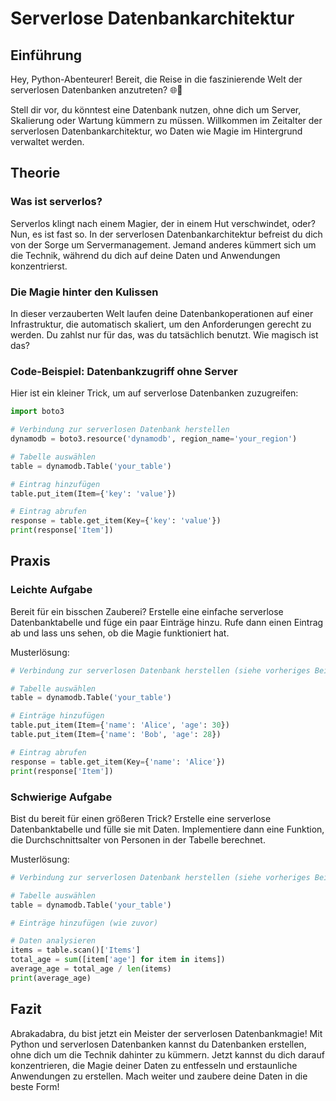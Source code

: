 # Serverlose Datenbankarchitektur

## Einführung

Hey, Python-Abenteurer! Bereit, die Reise in die faszinierende Welt der serverlosen Datenbanken anzutreten? 🌐🔌

Stell dir vor, du könntest eine Datenbank nutzen, ohne dich um Server, Skalierung oder Wartung kümmern zu müssen. Willkommen im Zeitalter der serverlosen Datenbankarchitektur, wo Daten wie Magie im Hintergrund verwaltet werden.

## Theorie

### Was ist serverlos?

Serverlos klingt nach einem Magier, der in einem Hut verschwindet, oder? Nun, es ist fast so. In der serverlosen Datenbankarchitektur befreist du dich von der Sorge um Servermanagement. Jemand anderes kümmert sich um die Technik, während du dich auf deine Daten und Anwendungen konzentrierst.

### Die Magie hinter den Kulissen

In dieser verzauberten Welt laufen deine Datenbankoperationen auf einer Infrastruktur, die automatisch skaliert, um den Anforderungen gerecht zu werden. Du zahlst nur für das, was du tatsächlich benutzt. Wie magisch ist das?

### Code-Beispiel: Datenbankzugriff ohne Server

Hier ist ein kleiner Trick, um auf serverlose Datenbanken zuzugreifen:

```python
import boto3

# Verbindung zur serverlosen Datenbank herstellen
dynamodb = boto3.resource('dynamodb', region_name='your_region')

# Tabelle auswählen
table = dynamodb.Table('your_table')

# Eintrag hinzufügen
table.put_item(Item={'key': 'value'})

# Eintrag abrufen
response = table.get_item(Key={'key': 'value'})
print(response['Item'])
```

## Praxis

### Leichte Aufgabe

Bereit für ein bisschen Zauberei? Erstelle eine einfache serverlose Datenbanktabelle und füge ein paar Einträge hinzu. Rufe dann einen Eintrag ab und lass uns sehen, ob die Magie funktioniert hat.

Musterlösung:

```python
# Verbindung zur serverlosen Datenbank herstellen (siehe vorheriges Beispiel)

# Tabelle auswählen
table = dynamodb.Table('your_table')

# Einträge hinzufügen
table.put_item(Item={'name': 'Alice', 'age': 30})
table.put_item(Item={'name': 'Bob', 'age': 28})

# Eintrag abrufen
response = table.get_item(Key={'name': 'Alice'})
print(response['Item'])
```

### Schwierige Aufgabe

Bist du bereit für einen größeren Trick? Erstelle eine serverlose Datenbanktabelle und fülle sie mit Daten. Implementiere dann eine Funktion, die Durchschnittsalter von Personen in der Tabelle berechnet.

Musterlösung:

```python
# Verbindung zur serverlosen Datenbank herstellen (siehe vorheriges Beispiel)

# Tabelle auswählen
table = dynamodb.Table('your_table')

# Einträge hinzufügen (wie zuvor)

# Daten analysieren
items = table.scan()['Items']
total_age = sum([item['age'] for item in items])
average_age = total_age / len(items)
print(average_age)
```

## Fazit

Abrakadabra, du bist jetzt ein Meister der serverlosen Datenbankmagie! Mit Python und serverlosen Datenbanken kannst du Datenbanken erstellen, ohne dich um die Technik dahinter zu kümmern. Jetzt kannst du dich darauf konzentrieren, die Magie deiner Daten zu entfesseln und erstaunliche Anwendungen zu erstellen. Mach weiter und zaubere deine Daten in die beste Form!
